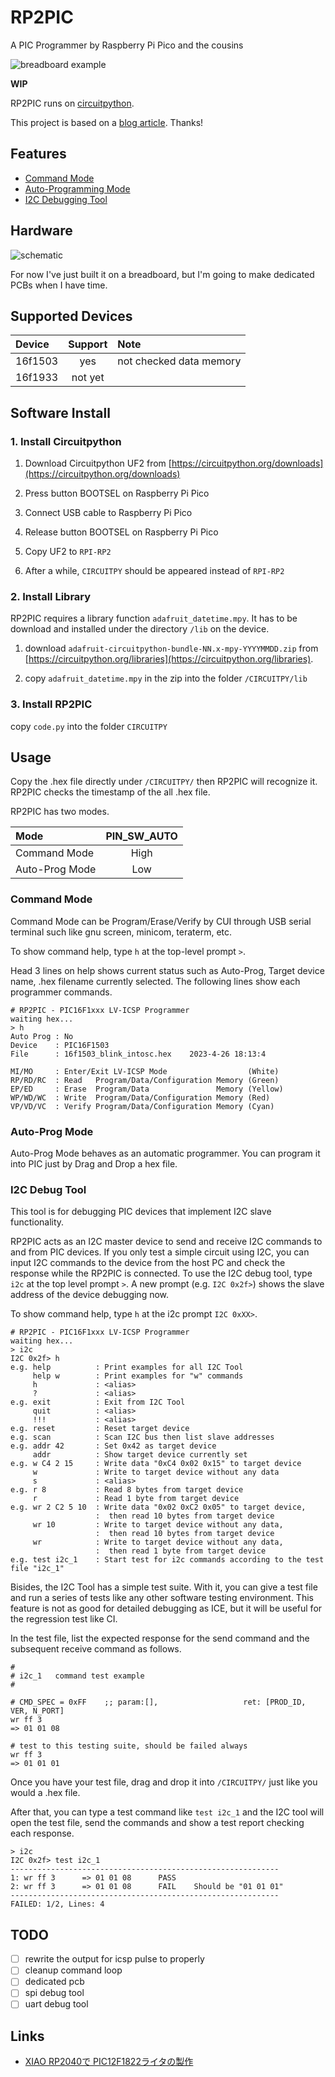 # RP2PIC

A PIC Programmer by Raspberry Pi Pico and the cousins

![breadboard example](img/breadboard.jpg)

**WIP**

RP2PIC runs on [circuitpython](https://circuitpython.org/).

This project is based on a [blog article](https://ameblo.jp/lonetrip/entry-12763727309.html). Thanks!

## Features

- [Command Mode](#command-mode)
- [Auto-Programming Mode](#auto-prog-mode)
- [I2C Debugging Tool](#i2c-debug-tool)

## Hardware
![schematic](img/rp2pic_schematic.png)

For now I've just built it on a breadboard, but I'm going to make dedicated PCBs when I have time.

## Supported Devices

|Device|Support|Note|
|:---|:---:|:---|
|16f1503|yes|not checked data memory|
|16f1933|not yet||


## Software Install

### 1. Install Circuitpython
1. Download Circuitpython UF2 from [https://circuitpython.org/downloads](https://circuitpython.org/downloads)

1. Press button BOOTSEL on Raspberry Pi Pico
1. Connect USB cable to Raspberry Pi Pico
1. Release button BOOTSEL on Raspberry Pi Pico
1. Copy UF2 to `RPI-RP2`
1. After a while, `CIRCUITPY` should be appeared instead of `RPI-RP2` 

### 2. Install Library

RP2PIC requires a library function `adafruit_datetime.mpy`.
It has to be download and installed under the directory `/lib` on the device. 

1. download `adafruit-circuitpython-bundle-NN.x-mpy-YYYYMMDD.zip` from [https://circuitpython.org/libraries](https://circuitpython.org/libraries).

1. copy `adafruit_datetime.mpy` in the zip into the folder `/CIRCUITPY/lib`

### 3. Install RP2PIC
copy `code.py` into the folder `CIRCUITPY`

## Usage
Copy the .hex file directly under `/CIRCUITPY/` then RP2PIC will recognize it. RP2PIC checks the timestamp of the all .hex file.

RP2PIC has two modes.

|Mode|PIN_SW_AUTO|
|:---|:--:|
|Command Mode| High|
|Auto-Prog Mode| Low|

### Command Mode

Command Mode can be Program/Erase/Verify by CUI through USB serial terminal such like gnu screen, minicom, teraterm, etc.

To show command help, type `h` at the top-level prompt `>`.

Head 3 lines on help shows current status such as Auto-Prog, Target device name, .hex filename currently selected. The following lines show each programmer commands.

```
# RP2PIC - PIC16F1xxx LV-ICSP Programmer
waiting hex...
> h
Auto Prog : No
Device    : PIC16F1503
File      : 16f1503_blink_intosc.hex    2023-4-26 18:13:4

MI/MO     : Enter/Exit LV-ICSP Mode                  (White)
RP/RD/RC  : Read   Program/Data/Configuration Memory (Green)
EP/ED     : Erase  Program/Data               Memory (Yellow)
WP/WD/WC  : Write  Program/Data/Configuration Memory (Red)
VP/VD/VC  : Verify Program/Data/Configuration Memory (Cyan)
```

### Auto-Prog Mode

Auto-Prog Mode behaves as an automatic programmer. You can program it into PIC just by Drag and Drop a hex file.

### I2C Debug Tool

This tool is for debugging PIC devices that implement I2C slave functionality.

RP2PIC acts as an I2C master device to send and receive I2C commands to and from PIC devices. If you only test a simple circuit using I2C, you can input I2C commands to the device from the host PC and check the response while the RP2PIC is connected. To use the I2C debug tool, type `i2c` at the top level prompt `>`. A new prompt (e.g. `I2C 0x2f>`) shows the slave address of the device debugging now.

To show command help, type `h` at the i2c prompt `I2C 0xXX>`.

```
# RP2PIC - PIC16F1xxx LV-ICSP Programmer
waiting hex...
> i2c
I2C 0x2f> h
e.g. help          : Print examples for all I2C Tool
     help w        : Print examples for "w" commands
     h             : <alias>
     ?             : <alias>
e.g. exit          : Exit from I2C Tool
     quit          : <alias>
     !!!           : <alias>
e.g. reset         : Reset target device
e.g. scan          : Scan I2C bus then list slave addresses
e.g. addr 42       : Set 0x42 as target device
     addr          : Show target device currently set
e.g. w C4 2 15     : Write data "0xC4 0x02 0x15" to target device
     w             : Write to target device without any data
     s             : <alias>
e.g. r 8           : Read 8 bytes from target device
     r             : Read 1 byte from target device
e.g. wr 2 C2 5 10  : Write data "0x02 0xC2 0x05" to target device,
                   :  then read 10 bytes from target device
     wr 10         : Write to target device without any data,
                   :  then read 10 bytes from target device
     wr            : Write to target device without any data,
                   :  then read 1 byte from target device
e.g. test i2c_1    : Start test for i2c commands according to the test file "i2c_1"
```

Bisides, the I2C Tool has a simple test suite. With it, you can give a test file and run a series of tests like any other software testing environment. This feature is not as good for detailed debugging as ICE, but it will be useful for the regression test like CI.

In the test file, list the expected response for the send command and the subsequent receive command as follows.
```
#
# i2c_1   command test example
#

# CMD_SPEC = 0xFF	 ;; param:[],			        ret: [PROD_ID, VER, N_PORT]
wr ff 3
=> 01 01 08

# test to this testing suite, should be failed always
wr ff 3
=> 01 01 01
```

Once you have your test file, drag and drop it into `/CIRCUITPY/` just like you would a .hex file.

After that, you can type a test command like `test i2c_1` and the I2C tool will open the test file, send the commands and show a test report checking each response.
```
> i2c
I2C 0x2f> test i2c_1
------------------------------------------------------------
1: wr ff 3      => 01 01 08      PASS
2: wr ff 3      => 01 01 08      FAIL    Should be "01 01 01"
------------------------------------------------------------
FAILED: 1/2, Lines: 4
```

## TODO
- [ ] rewrite the output for icsp pulse to properly 
- [ ] cleanup command loop
- [ ] dedicated pcb
- [ ] spi debug tool
- [ ] uart debug tool

## Links

- [XIAO RP2040で PIC12F1822ライタの製作](https://ameblo.jp/lonetrip/entry-12763727309.html)
